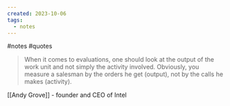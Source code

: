 ```yaml
---
created: 2023-10-06
tags:
  - notes
---
```

#notes #quotes 

> When it comes to evaluations, one should look at the output of the work unit and not simply the activity involved. Obviously, you measure a salesman by the orders he get (output), not by the calls he makes (activity).

[[Andy Grove]] - founder and CEO of Intel